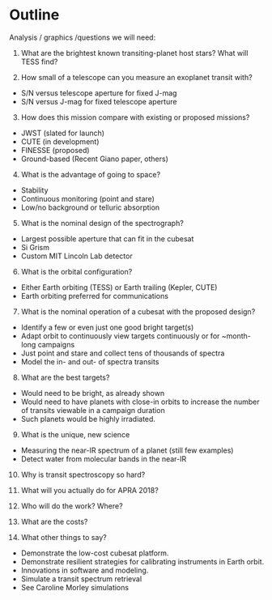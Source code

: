 # Outline


Analysis / graphics /questions we will need:
1. What are the brightest known transiting-planet host stars? What will TESS find?


2. How small of a telescope can you measure an exoplanet transit with?

- S/N versus telescope aperture for fixed J-mag
- S/N versus J-mag for fixed telescope aperture


3. How does this mission compare with existing or proposed missions?

- JWST  (slated for launch)
- CUTE (in development)
- FINESSE (proposed)
- Ground-based (Recent Giano paper, others)

4. What is the advantage of going to space?
- Stability
- Continuous monitoring (point and stare)
- Low/no background or telluric absorption

5. What is the nominal design of the spectrograph?
- Largest possible aperture that can fit in the cubesat
- Si Grism
- Custom MIT Lincoln Lab detector

6. What is the orbital configuration?
- Either Earth orbiting (TESS) or Earth trailing (Kepler, CUTE)
- Earth orbiting preferred for communications

7. What is the nominal operation of a cubesat with the proposed design?
- Identify a few or even just one good bright target(s)
- Adapt orbit to continuously view targets continuously or for ~month-long campaigns
- Just point and stare and collect tens of thousands of spectra
- Model the in- and out- of spectra transits

8. What are the best targets?
- Would need to be bright, as already shown
- Would need to have planets with close-in orbits to increase the number of transits viewable in a campaign duration
- Such planets would be highly irradiated.

9. What is the unique, new science
- Measuring the near-IR spectrum of a planet (still few examples)
- Detect water from molecular bands in the near-IR

10. Why is transit spectroscopy so hard?

11. What will you actually do for APRA 2018?

12. Who will do the work?  Where?

13. What are the costs?

14. What other things to say?
- Demonstrate the low-cost cubesat platform.
- Demonstrate resilient strategies for calibrating instruments in Earth orbit.
- Innovations in software and modeling.
- Simulate a transit spectrum retrieval
- See Caroline Morley simulations
